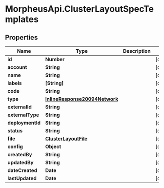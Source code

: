 # MorpheusApi.ClusterLayoutSpecTemplates

## Properties

Name | Type | Description | Notes
------------ | ------------- | ------------- | -------------
**id** | **Number** |  | [optional] 
**account** | **String** |  | [optional] 
**name** | **String** |  | [optional] 
**labels** | **[String]** |  | [optional] 
**code** | **String** |  | [optional] 
**type** | [**InlineResponse20094Network**](InlineResponse20094Network.md) |  | [optional] 
**externalId** | **String** |  | [optional] 
**externalType** | **String** |  | [optional] 
**deploymentId** | **String** |  | [optional] 
**status** | **String** |  | [optional] 
**file** | [**ClusterLayoutFile**](ClusterLayoutFile.md) |  | [optional] 
**config** | **Object** |  | [optional] 
**createdBy** | **String** |  | [optional] 
**updatedBy** | **String** |  | [optional] 
**dateCreated** | **Date** |  | [optional] 
**lastUpdated** | **Date** |  | [optional] 


